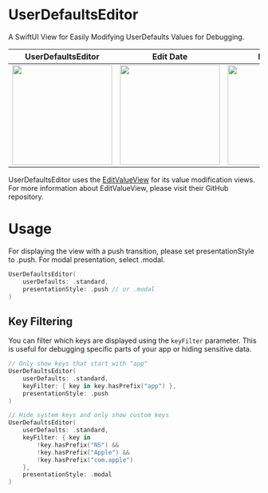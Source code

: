 # UserDefaultsEditor
A SwiftUI View for Easily Modifying UserDefaults Values for Debugging.

| UserDefaultsEditor | Edit Date | Edit Array |
| ---- | ---- | ---- |
| <img src="https://github.com/Ryu0118/UserDefaultsEditor/assets/87907656/50d7fa56-016a-4bf8-b3f6-6fcfa195f39d" width="200"> | <img src="https://github.com/Ryu0118/UserDefaultsEditor/assets/87907656/8a9bf629-d64c-43bf-8b28-4d0c6f26a72b" width="200"> | <img src="https://github.com/Ryu0118/UserDefaultsEditor/assets/87907656/a27cf31d-7b0e-4275-93cf-ddd7e8441eae" width="200"> |

UserDefaultsEditor uses the [EditValueView](https://github.com/p-x9/EditValueView) for its value modification views. For more information about EditValueView, please visit their GitHub repository.

# Usage
For displaying the view with a push transition, please set presentationStyle to .push. For modal presentation, select .modal.

```Swift
UserDefaultsEditor(
    userDefaults: .standard,
    presentationStyle: .push // or .modal
)
```

## Key Filtering
You can filter which keys are displayed using the `keyFilter` parameter. This is useful for debugging specific parts of your app or hiding sensitive data.

```Swift
// Only show keys that start with "app"
UserDefaultsEditor(
    userDefaults: .standard,
    keyFilter: { key in key.hasPrefix("app") },
    presentationStyle: .push
)

// Hide system keys and only show custom keys
UserDefaultsEditor(
    userDefaults: .standard,
    keyFilter: { key in 
        !key.hasPrefix("NS") && 
        !key.hasPrefix("Apple") && 
        !key.hasPrefix("com.apple")
    },
    presentationStyle: .modal
)
```
